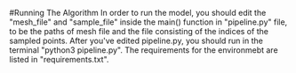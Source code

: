#Running The Algorithm
In order to run the model, you should edit the "mesh_file" and "sample_file" inside the main() function in "pipeline.py" file, to be the paths of mesh file and the file consisting of the indices of the sampled points.
After you've edited pipeline.py, you should run in the terminal "python3 pipeline.py".
The requirements for the environmebt are listed in "requirements.txt".
